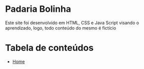 <h1> Padaria Bolinha </h1>

<p> Este site foi desenvolvido em HTML, CSS e Java Script visando o aprendizado, logo, todo conteúdo do mesmo é fictício </p>

Tabela de conteúdos
====================
 * [Home](#index.html)
